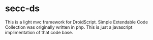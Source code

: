 # secc-ds
This is a light mvc framework for DroidScript. Simple Extendable Code Collection was originally written in php. This is just a javascript implimentation of that code base.
